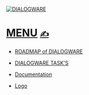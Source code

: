 [![DIALOGWARE](http://logo.dialogware.com/dialogware-2lines.png)](http://www.dialogware.com/)

# [MENU](https://github.com/dialogware/www/blob/main/DOCS/MENU.md)  [<span style='font-size:20px;'>&#x270D;</span>](https://github.com/dialogware/www/edit/main/DOCS/MENU.md)

+ [ROADMAP of DIALOGWARE](https://github.com/orgs/dialogware/projects/2/views/1)

+ [DIALOGWARE TASK'S](https://github.com/orgs/dialogware/projects/1/views/1)

+ [Documentation](http://docs.dialogware.com/)

+ [Logo](http://logo.dialogware.com/)


